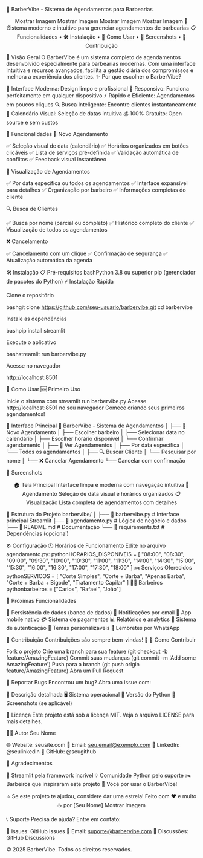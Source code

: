 💈 BarberVibe - Sistema de Agendamentos para Barbearias
<div align="center">
Mostrar Imagem
Mostrar Imagem
Mostrar Imagem
Mostrar Imagem
🚀 Sistema moderno e intuitivo para gerenciar agendamentos de barbearias
📋 Funcionalidades • 🛠️ Instalação • 🎯 Como Usar • 📸 Screenshots • 🤝 Contribuição
</div>

🌟 Visão Geral
O BarberVibe é um sistema completo de agendamentos desenvolvido especialmente para barbearias modernas. Com uma interface intuitiva e recursos avançados, facilita a gestão diária dos compromissos e melhora a experiência dos clientes.
✨ Por que escolher o BarberVibe?

🎨 Interface Moderna: Design limpo e profissional
📱 Responsivo: Funciona perfeitamente em qualquer dispositivo
⚡ Rápido e Eficiente: Agendamentos em poucos cliques
🔍 Busca Inteligente: Encontre clientes instantaneamente
📅 Calendário Visual: Seleção de datas intuitiva
💰 100% Gratuito: Open source e sem custos


🚀 Funcionalidades
📅 Novo Agendamento

✅ Seleção visual de data (calendário)
✅ Horários organizados em botões clicáveis
✅ Lista de serviços pré-definida
✅ Validação automática de conflitos
✅ Feedback visual instantâneo

👀 Visualização de Agendamentos

✅ Por data específica ou todos os agendamentos
✅ Interface expansível para detalhes
✅ Organização por barbeiro
✅ Informações completas do cliente

🔍 Busca de Clientes

✅ Busca por nome (parcial ou completo)
✅ Histórico completo do cliente
✅ Visualização de todos os agendamentos

❌ Cancelamento

✅ Cancelamento com um clique
✅ Confirmação de segurança
✅ Atualização automática da agenda


🛠️ Instalação
📋 Pré-requisitos
bashPython 3.8 ou superior
pip (gerenciador de pacotes do Python)
⚡ Instalação Rápida

Clone o repositório

bashgit clone https://github.com/seu-usuario/barbervibe.git
cd barbervibe

Instale as dependências

bashpip install streamlit

Execute o aplicativo

bashstreamlit run barbervibe.py

Acesse no navegador

http://localhost:8501

🎯 Como Usar
🆕 Primeiro Uso

Inicie o sistema com streamlit run barbervibe.py
Acesse http://localhost:8501 no seu navegador
Comece criando seus primeiros agendamentos!

📱 Interface Principal
💈 BarberVibe - Sistema de Agendamentos
│
├── 📅 Novo Agendamento
│   ├── Escolher barbeiro
│   ├── Selecionar data no calendário
│   ├── Escolher horário disponível
│   └── Confirmar agendamento
│
├── 👀 Ver Agendamentos
│   ├── Por data específica
│   └── Todos os agendamentos
│
├── 🔍 Buscar Cliente
│   └── Pesquisar por nome
│
└── ❌ Cancelar Agendamento
    └── Cancelar com confirmação

📸 Screenshots
<div align="center">
🏠 Tela Principal
Interface limpa e moderna com navegação intuitiva
📅 Agendamento
Seleção de data visual e horários organizados
📋 Visualização
Lista completa de agendamentos com detalhes
</div>

📂 Estrutura do Projeto
barbervibe/
│
├── 📄 barbervibe.py          # Interface principal Streamlit
├── 📄 agendamento.py         # Lógica de negócio e dados
├── 📄 README.md              # Documentação
└── 📄 requirements.txt       # Dependências (opcional)

⚙️ Configuração
🕐 Horários de Funcionamento
Edite no arquivo agendamento.py:
pythonHORARIOS_DISPONIVEIS = [
    "08:00", "08:30", "09:00", "09:30", "10:00", "10:30",
    "11:00", "11:30", "14:00", "14:30", "15:00", "15:30",
    "16:00", "16:30", "17:00", "17:30", "18:00"
]
✂️ Serviços Oferecidos
pythonSERVICOS = [
    "Corte Simples",
    "Corte + Barba",
    "Apenas Barba",
    "Corte + Barba + Bigode",
    "Tratamento Capilar"
]
👨‍💼 Barbeiros
pythonbarbeiros = ["Carlos", "Rafael", "João"]

🔮 Próximas Funcionalidades

 💾 Persistência de dados (banco de dados)
 📧 Notificações por email
 📱 App mobile nativo
 💳 Sistema de pagamentos
 📊 Relatórios e analytics
 🔐 Sistema de autenticação
 🎨 Temas personalizáveis
 📲 Lembretes por WhatsApp


🤝 Contribuição
Contribuições são sempre bem-vindas! 🎉
📝 Como Contribuir

Fork o projeto
Crie uma branch para sua feature (git checkout -b feature/AmazingFeature)
Commit suas mudanças (git commit -m 'Add some AmazingFeature')
Push para a branch (git push origin feature/AmazingFeature)
Abra um Pull Request

🐛 Reportar Bugs
Encontrou um bug? Abra uma issue com:

📝 Descrição detalhada
🖥️ Sistema operacional
🐍 Versão do Python
📸 Screenshots (se aplicável)


📄 Licença
Este projeto está sob a licença MIT. Veja o arquivo LICENSE para mais detalhes.

👨‍💻 Autor
Seu Nome

🌐 Website: seusite.com
📧 Email: seu.email@exemplo.com
💼 LinkedIn: @seulinkedin
🐙 GitHub: @seugithub


🙏 Agradecimentos

🎨 Streamlit pela framework incrível
💡 Comunidade Python pelo suporte
✂️ Barbeiros que inspiraram este projeto
🚀 Você por usar o BarberVibe!


<div align="center">
⭐ Se este projeto te ajudou, considere dar uma estrela!
Feito com ❤️ e muito ☕ por [Seu Nome]
Mostrar Imagem
</div>

📞 Suporte
Precisa de ajuda? Entre em contato:

💬 Issues: GitHub Issues
📧 Email: suporte@barbervibe.com
💭 Discussões: GitHub Discussions


© 2025 BarberVibe. Todos os direitos reservados.